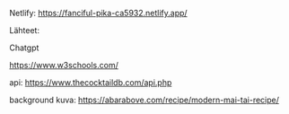 Netlify: https://fanciful-pika-ca5932.netlify.app/

Lähteet:

Chatgpt

https://www.w3schools.com/

api: https://www.thecocktaildb.com/api.php

background kuva: https://abarabove.com/recipe/modern-mai-tai-recipe/
